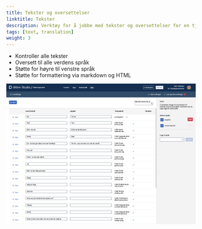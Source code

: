 ```yaml
---
title: Tekster og oversettelser
linktitle: Tekster
description: Verktøy for å jobbe med tekster og oversettelser for en tjeneste
tags: [text, translation]
weight: 3
---
```


- Kontroller alle tekster
- Oversett til alle verdens språk
- Støtte for høyre til venstre språk
- Støtte for formattering via markdown og HTML


![Tekster og oversettelser](./text-editor.png "Tekster og oversettelser")